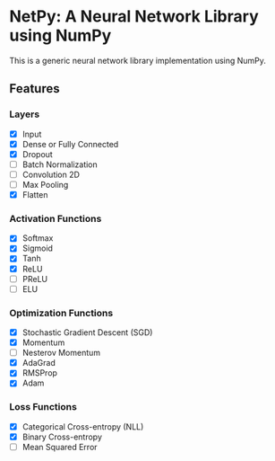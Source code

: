 # NetPy: A Neural Network Library using NumPy

This is a generic neural network library implementation using NumPy. 

## Features

### Layers

- [x] Input 
- [x] Dense or Fully Connected
- [x] Dropout
- [ ] Batch Normalization
- [ ] Convolution 2D
- [ ] Max Pooling
- [x] Flatten

### Activation Functions 
- [x] Softmax
- [x] Sigmoid
- [x] Tanh
- [x] ReLU
- [ ] PReLU
- [ ] ELU

### Optimization Functions
- [x] Stochastic Gradient Descent (SGD)
- [x] Momentum
- [ ] Nesterov Momentum
- [x] AdaGrad
- [x] RMSProp
- [x] Adam

### Loss Functions
- [x] Categorical Cross-entropy (NLL)
- [x] Binary Cross-entropy
- [ ] Mean Squared Error